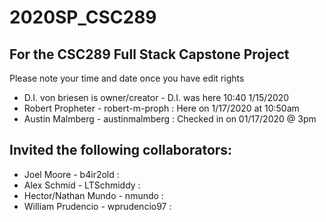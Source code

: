# 2020SP_CSC289
## For the CSC289 Full Stack Capstone Project
Please note your time and date once you have edit rights

- D.I. von briesen is owner/creator - D.I. was here 10:40 1/15/2020
- Robert Propheter - robert-m-proph : Here on 1/17/2020 at 10:50am
- Austin Malmberg - austinmalmberg : Checked in on 01/17/2020 @ 3pm
## Invited the following collaborators:
- Joel Moore - b4ir2old :
- Alex Schmid - LTSchmiddy :
- Hector/Nathan Mundo - nmundo :
- William Prudencio - wprudencio97 : 
